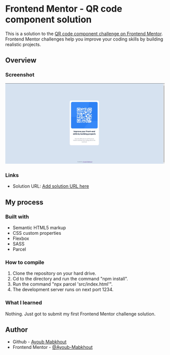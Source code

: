 # Frontend Mentor - QR code component solution

This is a solution to the [QR code component challenge on Frontend Mentor](https://www.frontendmentor.io/challenges/qr-code-component-iux_sIO_H). Frontend Mentor challenges help you improve your coding skills by building realistic projects. 

## Overview

### Screenshot

![](./screenshot.jpg)


### Links

- Solution URL: [Add solution URL here](https://github.com/Ayoub-Mabkhout/QR-code-component.git)

## My process

### Built with

- Semantic HTML5 markup
- CSS custom properties
- Flexbox
- SASS
- Parcel

### How to compile
1. Clone the repository on your hard drive.
2. Cd to the directory and run the command "npm install".
3. Run the command "npx parcel 'src/index.html'".
4. The development server runs on next port 1234.

### What I learned

Nothing. Just got to submit my first Frontend Mentor challenge solution.


## Author

- Github - [Ayoub Mabkhout](https://github.com/Ayoub-Mabkhout)
- Frontend Mentor - [@Ayoub-Mabkhout](https://www.frontendmentor.io/profile/Ayoub-Mabkhout)
